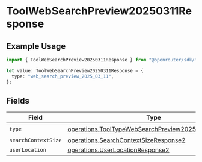 # ToolWebSearchPreview20250311Response

## Example Usage

```typescript
import { ToolWebSearchPreview20250311Response } from "@openrouter/sdk/models/operations";

let value: ToolWebSearchPreview20250311Response = {
  type: "web_search_preview_2025_03_11",
};
```

## Fields

| Field                                                                                                                      | Type                                                                                                                       | Required                                                                                                                   | Description                                                                                                                |
| -------------------------------------------------------------------------------------------------------------------------- | -------------------------------------------------------------------------------------------------------------------------- | -------------------------------------------------------------------------------------------------------------------------- | -------------------------------------------------------------------------------------------------------------------------- |
| `type`                                                                                                                     | [operations.ToolTypeWebSearchPreview20250311Response](../../models/operations/tooltypewebsearchpreview20250311response.md) | :heavy_check_mark:                                                                                                         | N/A                                                                                                                        |
| `searchContextSize`                                                                                                        | [operations.SearchContextSizeResponse2](../../models/operations/searchcontextsizeresponse2.md)                             | :heavy_minus_sign:                                                                                                         | N/A                                                                                                                        |
| `userLocation`                                                                                                             | [operations.UserLocationResponse2](../../models/operations/userlocationresponse2.md)                                       | :heavy_minus_sign:                                                                                                         | N/A                                                                                                                        |